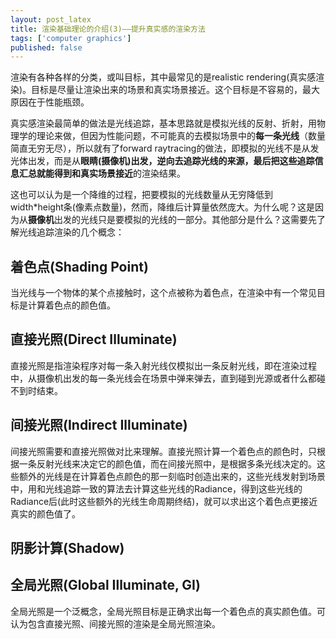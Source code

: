 ```yaml
---
layout: post_latex
title: 渲染基础理论的介绍(3)——提升真实感的渲染方法
tags: ['computer graphics']
published: false
---
```




<!--more-->

渲染有各种各样的分类，或叫目标，其中最常见的是realistic rendering(真实感渲染)。目标是尽量让渲染出来的场景和真实场景接近。这个目标是不容易的，最大原因在于性能瓶颈。

真实感渲染最简单的做法是光线追踪，基本思路就是模拟光线的反射、折射，用物理学的理论来做，但因为性能问题，不可能真的去模拟场景中的**每一条光线**（数量简直无穷无尽），所以就有了forward raytracing的做法，即模拟的光线不是从发光体出发，而是从**眼睛(摄像机)**出发，逆向去追踪光线的来源，最后把这些追踪信息汇总就能得到**和真实场景接近**的渲染结果。

这也可以认为是一个降维的过程，把要模拟的光线数量从无穷降低到width*height条(像素点数量)，然而，降维后计算量依然庞大。为什么呢？这是因为从**摄像机**出发的光线只是要模拟的光线的一部分。其他部分是什么？这需要先了解光线追踪渲染的几个概念：

## 着色点(Shading Point)

当光线与一个物体的某个点接触时，这个点被称为着色点，在渲染中有一个常见目标是计算着色点的颜色值。

## 直接光照(Direct Illuminate)

直接光照是指渲染程序对每一条入射光线仅模拟出一条反射光线，即在渲染过程中，从摄像机出发的每一条光线会在场景中弹来弹去，直到碰到光源或者什么都碰不到时结束。

## 间接光照(Indirect Illuminate)

间接光照需要和直接光照做对比来理解。直接光照计算一个着色点的颜色时，只根据一条反射光线来决定它的颜色值，而在间接光照中，是根据多条光线决定的。这些额外的光线是在计算着色点颜色的那一刻临时创造出来的，这些光线发射到场景中，用和光线追踪一致的算法去计算这些光线的Radiance，得到这些光线的Radiance后(此时这些额外的光线生命周期终结)，就可以求出这个着色点更接近真实的颜色值了。

## 阴影计算(Shadow)


## 全局光照(Global Illuminate, GI)

全局光照是一个泛概念，全局光照目标是正确求出每一个着色点的真实颜色值。可认为包含直接光照、间接光照的渲染是全局光照渲染。